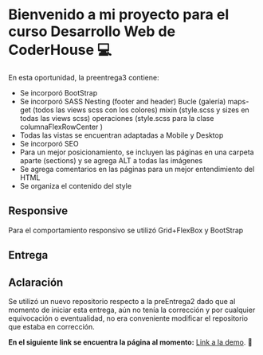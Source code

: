 # Bienvenido a mi proyecto para el curso Desarrollo Web de CoderHouse 💻

En esta oportunidad, la preentrega3 contiene:

-   Se incorporó BootStrap
-   Se incorporó SASS 
        Nesting (footer and header)
        Bucle (galería)
        maps-get (todos las views scss con los colores)
        mixin (style.scss y sizes en todas las views scss)
        operaciones (style.scss para la clase columnaFlexRowCenter )
-   Todas las vistas se encuentran adaptadas a Mobile y Desktop
-   Se incorporó SEO
-   Para un mejor posicionamiento, se incluyen las páginas en una carpeta aparte (sections) y se agrega ALT a todas las imágenes
-   Se agrega comentarios en las páginas para un mejor entendimiento del HTML
-   Se organiza el contenido del style

## Responsive

Para el comportamiento responsivo se utilizó Grid+FlexBox y BootStrap

## Entrega

## Aclaración
Se utilizó un nuevo repositorio respecto a la preEntrega2 dado que al momento de iniciar esta entrega, aún no tenía la corrección y por cualquier equivocación o eventualidad, no era conveniente modificar el repositorio que estaba en corrección.

**En el siguiente link se encuentra la página al momento:** [Link a la demo](https://marianoacciaresi.github.io/PreEntrega3-Acciaresi-Mariano/). 🚀